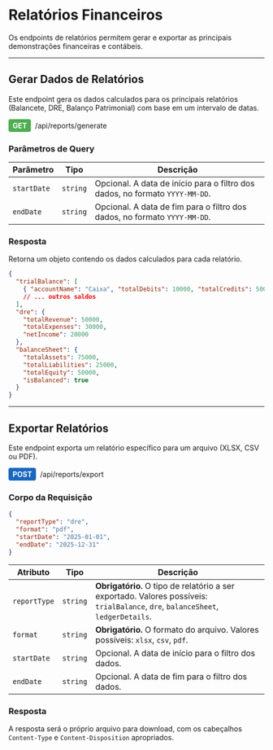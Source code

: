 # Relatórios Financeiros

Os endpoints de relatórios permitem gerar e exportar as principais demonstrações financeiras e contábeis.

---

## Gerar Dados de Relatórios

Este endpoint gera os dados calculados para os principais relatórios (Balancete, DRE, Balanço Patrimonial) com base em um intervalo de datas.

<div style="display: flex; align-items: center; gap: 8px; margin-bottom: 16px;">
  <span style="background-color: #4CAF50; color: white; padding: 4px 8px; border-radius: 4px; font-weight: bold;">GET</span>
  <span>/api/reports/generate</span>
</div>

### Parâmetros de Query

| Parâmetro | Tipo | Descrição |
|---|---|---|
| `startDate` | `string` | Opcional. A data de início para o filtro dos dados, no formato `YYYY-MM-DD`. |
| `endDate` | `string` | Opcional. A data de fim para o filtro dos dados, no formato `YYYY-MM-DD`. |

### Resposta

Retorna um objeto contendo os dados calculados para cada relatório.

```json
{
  "trialBalance": [
    { "accountName": "Caixa", "totalDebits": 10000, "totalCredits": 5000, "finalBalance": 5000 },
    // ... outros saldos
  ],
  "dre": {
    "totalRevenue": 50000,
    "totalExpenses": 30000,
    "netIncome": 20000
  },
  "balanceSheet": {
    "totalAssets": 75000,
    "totalLiabilities": 25000,
    "totalEquity": 50000,
    "isBalanced": true
  }
}
```

---

## Exportar Relatórios

Este endpoint exporta um relatório específico para um arquivo (XLSX, CSV ou PDF).

<div style="display: flex; align-items: center; gap: 8px; margin-bottom: 16px;">
  <span style="background-color: #1867C0; color: white; padding: 4px 8px; border-radius: 4px; font-weight: bold;">POST</span>
  <span>/api/reports/export</span>
</div>

### Corpo da Requisição

```json
{
  "reportType": "dre",
  "format": "pdf",
  "startDate": "2025-01-01",
  "endDate": "2025-12-31"
}
```

| Atributo | Tipo | Descrição |
|---|---|---|
| `reportType` | `string` | **Obrigatório.** O tipo de relatório a ser exportado. Valores possíveis: `trialBalance`, `dre`, `balanceSheet`, `ledgerDetails`. |
| `format` | `string` | **Obrigatório.** O formato do arquivo. Valores possíveis: `xlsx`, `csv`, `pdf`. |
| `startDate` | `string` | Opcional. A data de início para o filtro dos dados. |
| `endDate` | `string` | Opcional. A data de fim para o filtro dos dados. |

### Resposta

A resposta será o próprio arquivo para download, com os cabeçalhos `Content-Type` e `Content-Disposition` apropriados.